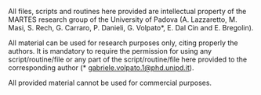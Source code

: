 All files, scripts and routines here provided are intellectual property of the MARTES research group of the University of Padova 
(A. Lazzaretto, M. Masi, S. Rech, G. Carraro, P. Danieli, G. Volpato*, E. Dal Cin and E. Bregolin).

All material can be used for research purposes only, citing properly the authors. 
It is mandatory to require the permission for using any script/routine/file or any part of the script/routine/file here provided to the corresponding author (* gabriele.volpato.1@phd.unipd.it).

All provided material cannot be used for commercial purposes.
